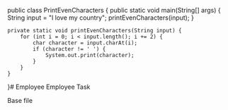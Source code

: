 public class PrintEvenCharacters {
    public static void main(String[] args) {
        String input = "I love my country";
        printEvenCharacters(input);
    }

    private static void printEvenCharacters(String input) {
        for (int i = 0; i < input.length(); i += 2) {
            char character = input.charAt(i);
            if (character != ' ') {
                System.out.print(character);
            }
        }
    }
}# Employee
Employee Task

Base file
